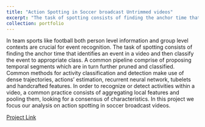 ```yaml
---
title: "Action Spotting in Soccer broadcast Untrimmed videos"
excerpt: "The task of spotting consists of finding the anchor time that identifies an event in a video and then classify the event to appropriate class."
collection: portfolio
---
```


In team sports like football both person level information and group level contexts are crucial for event recognition. The task of spotting consists of finding the anchor time that identifies an event in a video and then classify the event to appropriate class. A common pipeline comprise of proposing temporal segments which are in turn further pruned and classified. Common methods for activity classification and detection make use of dense trajectories, actions’ estimation, recurrent neural network, tubelets and handcrafted features. In order to recognize or detect activities within a video, a common practice consists of aggregating local features and pooling them, looking for a consensus of characteristics. In this project we focus our analysis on action spotting in soccer broadcast videos.

[Project Link](https://github.com/harshitmonish/Action-Spooting-Soccer-Videos)
